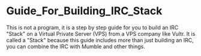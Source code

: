 # Guide_For_Building_IRC_Stack
This is not a program, it is a step by step guide for you to build an IRC "Stack" on a Virtual Private Server (VPS) from a VPS company like Vultr. It is called a "Stack" because this guide includes more than just building an IRC, you can combine the IRC with Mumble and other things.
